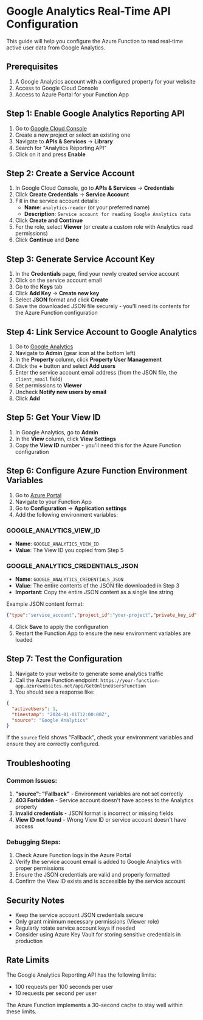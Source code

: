 # Google Analytics Real-Time API Configuration

This guide will help you configure the Azure Function to read real-time active user data from Google Analytics.

## Prerequisites

1. A Google Analytics account with a configured property for your website
2. Access to Google Cloud Console
3. Access to Azure Portal for your Function App

## Step 1: Enable Google Analytics Reporting API

1. Go to [Google Cloud Console](https://console.cloud.google.com/)
2. Create a new project or select an existing one
3. Navigate to **APIs & Services** → **Library**
4. Search for "Analytics Reporting API"
5. Click on it and press **Enable**

## Step 2: Create a Service Account

1. In Google Cloud Console, go to **APIs & Services** → **Credentials**
2. Click **Create Credentials** → **Service Account**
3. Fill in the service account details:
   - **Name**: `analytics-reader` (or your preferred name)
   - **Description**: `Service account for reading Google Analytics data`
4. Click **Create and Continue**
5. For the role, select **Viewer** (or create a custom role with Analytics read permissions)
6. Click **Continue** and **Done**

## Step 3: Generate Service Account Key

1. In the **Credentials** page, find your newly created service account
2. Click on the service account email
3. Go to the **Keys** tab
4. Click **Add Key** → **Create new key**
5. Select **JSON** format and click **Create**
6. Save the downloaded JSON file securely - you'll need its contents for the Azure Function configuration

## Step 4: Link Service Account to Google Analytics

1. Go to [Google Analytics](https://analytics.google.com/)
2. Navigate to **Admin** (gear icon at the bottom left)
3. In the **Property** column, click **Property User Management**
4. Click the **+** button and select **Add users**
5. Enter the service account email address (from the JSON file, the `client_email` field)
6. Set permissions to **Viewer**
7. Uncheck **Notify new users by email**
8. Click **Add**

## Step 5: Get Your View ID

1. In Google Analytics, go to **Admin**
2. In the **View** column, click **View Settings**
3. Copy the **View ID** number - you'll need this for the Azure Function configuration

## Step 6: Configure Azure Function Environment Variables

1. Go to [Azure Portal](https://portal.azure.com/)
2. Navigate to your Function App
3. Go to **Configuration** → **Application settings**
4. Add the following environment variables:

### GOOGLE_ANALYTICS_VIEW_ID
- **Name**: `GOOGLE_ANALYTICS_VIEW_ID`
- **Value**: The View ID you copied from Step 5

### GOOGLE_ANALYTICS_CREDENTIALS_JSON
- **Name**: `GOOGLE_ANALYTICS_CREDENTIALS_JSON`
- **Value**: The entire contents of the JSON file downloaded in Step 3
- **Important**: Copy the entire JSON content as a single line string

Example JSON content format:
```json
{"type":"service_account","project_id":"your-project","private_key_id":"...","private_key":"-----BEGIN PRIVATE KEY-----\n...\n-----END PRIVATE KEY-----\n","client_email":"analytics-reader@your-project.iam.gserviceaccount.com","client_id":"...","auth_uri":"https://accounts.google.com/o/oauth2/auth","token_uri":"https://oauth2.googleapis.com/token","auth_provider_x509_cert_url":"https://www.googleapis.com/oauth2/v1/certs","client_x509_cert_url":"..."}
```

4. Click **Save** to apply the configuration
5. Restart the Function App to ensure the new environment variables are loaded

## Step 7: Test the Configuration

1. Navigate to your website to generate some analytics traffic
2. Call the Azure Function endpoint: `https://your-function-app.azurewebsites.net/api/GetOnlineUsersFunction`
3. You should see a response like:
```json
{
  "activeUsers": 1,
  "timestamp": "2024-01-01T12:00:00Z",
  "source": "Google Analytics"
}
```

If the `source` field shows "Fallback", check your environment variables and ensure they are correctly configured.

## Troubleshooting

### Common Issues:

1. **"source": "Fallback"** - Environment variables are not set correctly
2. **403 Forbidden** - Service account doesn't have access to the Analytics property
3. **Invalid credentials** - JSON format is incorrect or missing fields
4. **View ID not found** - Wrong View ID or service account doesn't have access

### Debugging Steps:

1. Check Azure Function logs in the Azure Portal
2. Verify the service account email is added to Google Analytics with proper permissions
3. Ensure the JSON credentials are valid and properly formatted
4. Confirm the View ID exists and is accessible by the service account

## Security Notes

- Keep the service account JSON credentials secure
- Only grant minimum necessary permissions (Viewer role)
- Regularly rotate service account keys if needed
- Consider using Azure Key Vault for storing sensitive credentials in production

## Rate Limits

The Google Analytics Reporting API has the following limits:
- 100 requests per 100 seconds per user
- 10 requests per second per user

The Azure Function implements a 30-second cache to stay well within these limits.